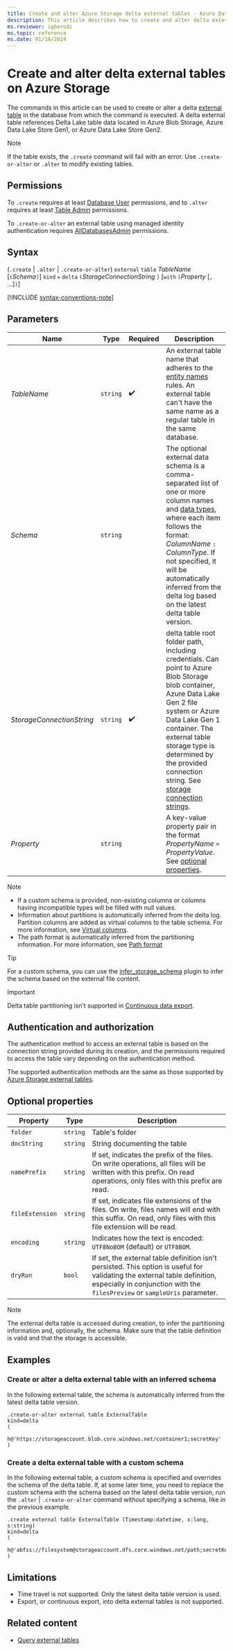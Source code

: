 ```yaml
---
title: Create and alter Azure Storage delta external tables - Azure Data Explorer
description: This article describes how to create and alter delta external tables
ms.reviewer: igborodi
ms.topic: reference
ms.date: 01/18/2024
---
```

# Create and alter delta external tables on Azure Storage

The commands in this article can be used to create or alter a delta [external table](../query/schema-entities/external-tables.md) in the database from which the command is executed. A delta external table references Delta Lake table data located in Azure Blob Storage, Azure Data Lake Store Gen1, or Azure Data Lake Store Gen2.

> [!NOTE]
> If the table exists, the `.create` command will fail with an error. Use `.create-or-alter` or `.alter` to modify existing tables.

## Permissions

To `.create` requires at least [Database User](../management/access-control/role-based-access-control.md) permissions, and to `.alter` requires at least [Table Admin](../management/access-control/role-based-access-control.md) permissions.

To `.create-or-alter` an external table using managed identity authentication requires [AllDatabasesAdmin](../management/access-control/role-based-access-control.md) permissions.

## Syntax

(`.create` | `.alter` | `.create-or-alter`) `external` `table` *TableName* [`(`*Schema*`)`] `kind` `=` `delta` `(`*StorageConnectionString* `)` [`with` `(`*Property* [`,` ...]`)`]  

[!INCLUDE [syntax-conventions-note](../../includes/syntax-conventions-note.md)]

## Parameters

|Name|Type|Required|Description|
|--|--|--|--|
|*TableName*| `string` | :heavy_check_mark:|An external table name that adheres to the [entity names](../query/schema-entities/entity-names.md) rules. An external table can't have the same name as a regular table in the same database.|
|*Schema*| `string` ||The optional external data schema is a comma-separated list of one or more column names and [data types](../query/scalar-data-types/index.md), where each item follows the format: *ColumnName* `:` *ColumnType*.  If not specified, it will be automatically inferred from the delta log based on the latest delta table version.|
|*StorageConnectionString*| `string` | :heavy_check_mark:|delta table root folder path, including credentials. Can point to Azure Blob Storage blob container, Azure Data Lake Gen 2 file system or Azure Data Lake Gen 1 container. The external table storage type is determined by the provided connection string. See [storage connection strings](../api/connection-strings/storage-connection-strings.md).|
|*Property*| `string` ||A key-value property pair in the format *PropertyName* `=` *PropertyValue*. See [optional properties](#optional-properties).|

> [!NOTE]
>
> * If a custom schema is provided, non-existing columns or columns having incompatible types will be filled with null values.
> * Information about partitions is automatically inferred from the delta log. Partition columns are added as virtual columns to the table schema. For more information, see [Virtual columns](external-tables-azurestorage-azuredatalake.md#virtual-columns).
> * The path format is automatically inferred from the partitioning information. For more information, see [Path format](external-tables-azurestorage-azuredatalake.md#path-format)

> [!TIP]
> For a custom schema, you can use the [infer_storage_schema](../query/infer-storage-schema-plugin.md) plugin to infer the schema based on the external file content.

> [!IMPORTANT]
> Delta table partitioning isn’t supported in [Continuous data export](data-export/continuous-data-export.md#continuous-export-to-delta-table---preview).

## Authentication and authorization

The authentication method to access an external table is based on the connection string provided during its creation, and the permissions required to access the table vary depending on the authentication method.

The supported authentication methods are the same as those supported by [Azure Storage external tables](external-tables-azurestorage-azuredatalake.md#authentication-and-authorization).

## Optional properties

| Property         | Type     | Description       |
|------------------|----------|------------------------------------------------------------------------------------|
| `folder`         | `string` | Table's folder                                                                     |
| `docString`      | `string` | String documenting the table                                                       |
| `namePrefix`     | `string` | If set, indicates the prefix of the files. On write operations, all files will be written with this prefix. On read operations, only files with this prefix are read. |
| `fileExtension`  | `string` | If set, indicates file extensions of the files. On write, files names will end with this suffix. On read, only files with this file extension will be read.           |
| `encoding`       | `string` | Indicates how the text is encoded: `UTF8NoBOM` (default) or `UTF8BOM`.             |
| `dryRun` | `bool` | If set, the external table definition isn't persisted. This option is useful for validating the external table definition, especially in conjunction with the `filesPreview` or `sampleUris` parameter. |

> [!NOTE]
> The external delta table is accessed during creation, to infer the partitioning information and, optionally, the schema. Make sure that the table definition is valid and that the storage is accessible.

## Examples

### Create or alter a delta external table with an inferred schema

In the following external table, the schema is automatically inferred from the latest delta table version.

```kusto
.create-or-alter external table ExternalTable  
kind=delta 
( 
   h@'https://storageaccount.blob.core.windows.net/container1;secretKey'
) 
```

### Create a delta external table with a custom schema

In the following external table, a custom schema is specified and overrides the schema of the delta table. If, at some later time, you need to replace the custom schema with the schema based on the latest delta table version, run the `.alter` | `.create-or-alter` command without specifying a schema, like in the previous example.

```kusto
.create external table ExternalTable (Timestamp:datetime, x:long, s:string) 
kind=delta
( 
   h@'abfss://filesystem@storageaccount.dfs.core.windows.net/path;secretKey'
)
```

## Limitations

* Time travel is not supported. Only the latest delta table version is used.
* Export, or continuous export, into delta external tables is not supported.

## Related content

* [Query external tables](../../data-lake-query-data.md)
